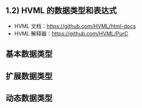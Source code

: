 ## 1.2) HVML 的数据类型和表达式

- HVML 文档：<https://github.com/HVML/html-docs>
- HVML 解释器：<https://github.com/HVML/PurC>

		
## 基本数据类型

		
## 扩展数据类型

		
## 动态数据类型


